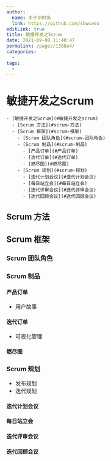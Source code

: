 ```yaml
---
author: 
  name: 木子识时务
  link: https://github.com/sbwcwso
editLink: true
title: 敏捷开发之Scrum
date: 2021-09-08 11:40:47
permalink: /pages/1388e4/
categories: 
  - 
tags: 
  - 
---
```


# 敏捷开发之Scrum

```markmap
- [敏捷开发之Scrum](#敏捷开发之scrum)
  - [Scrum 方法](#scrum-方法)
  - [Scrum 框架](#scrum-框架)
    - [Scrum 团队角色](#scrum-团队角色)
    - [Scrum 制品](#scrum-制品)
      - [产品订单](#产品订单)
      - [迭代订单](#迭代订单)
      - [燃尽图](#燃尽图)
    - [Scrum 规划](#scrum-规划)
      - [迭代计划会议](#迭代计划会议)
      - [每日站立会](#每日站立会)
      - [迭代评审会议](#迭代评审会议)
      - [迭代回顾会议](#迭代回顾会议)
```

## Scrum 方法

## Scrum 框架

### Scrum 团队角色

### Scrum 制品

#### 产品订单

* 用户故事

#### 迭代订单

* 可视化管理

#### 燃尽图

### Scrum 规划

* 发布规划
* 迭代规划

#### 迭代计划会议

#### 每日站立会

#### 迭代评审会议

#### 迭代回顾会议


